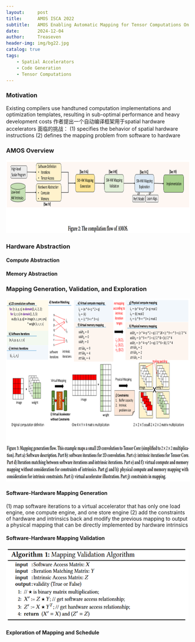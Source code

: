 ```yaml
---
layout:     post
title:      AMOS ISCA 2022
subtitle:   AMOS Enabling Automatic Mapping for Tensor Computations On Spatial Accelerators with Hardware Abstraction
date:       2024-12-04
author:     Treaseven
header-img: img/bg22.jpg
catalog: true
tags:
    - Spatial Accelerators
    - Code Generation
    - Tensor Computations
---
```


### Motivation
Existing compilers use handtuned computation implementations and optimization templates, resulting in sub-optimal performance and heavy development costs
作者提出一个自动编译框架用于spatial hardware accelerators
面临的挑战：
(1) specifies the behavior of spatial hardware instructions
(2) defines the mapping problem from software to hardware

### AMOS Overview


<img width="1000" height="200" src="/img/post-amos.png"/>


### Hardware Abstraction
#### Compute Abstraction

#### Memory Abstraction

### Mapping Generation, Validation, and Exploration

<img width="1000" height="500" src="/img/post-amos-mapping.png"/>

#### Software-Hardware Mapping Generation
(1) map software iterations to a virtual accelerator that has only one load engine, one compute engine, and one store engine
(2) add the constraints of hardware and intrinsics back and modify the previous mapping to output a physical mapping that can be directly implemented by hardware intrinsics

#### Software-Hardware Mapping Validation

<img width="500" height="200" src="/img/post-amos-validation.png"/>

#### Exploration of Mapping and Schedule